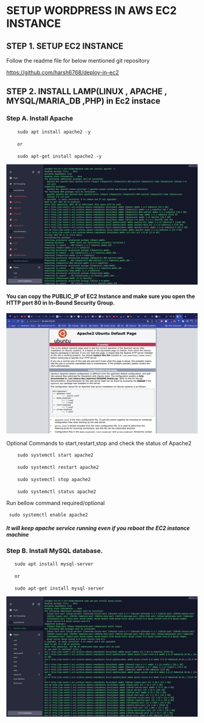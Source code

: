 # SETUP WORDPRESS IN AWS EC2 INSTANCE


## STEP 1. SETUP EC2 INSTANCE

Follow the readme file for below mentioned git repository 

https://github.com/harsh6768/deploy-in-ec2

## STEP 2. INSTALL LAMP(LINUX , APACHE , MYSQL/MARIA_DB ,PHP) in Ec2 instace

   
   ### Step A. Install Apache
   
        sudo apt install apache2 -y 
        
        or 
        
        sudo apt-get install apache2 -y 
  
  
<img src="https://github.com/harsh6768/setup-wordpresss-ec2/blob/main/Screenshots/Screenshot%202022-01-21%20at%204.49.38%20PM.png"/>


  #### You can copy the PUBLIC_IP of EC2 Instance  and make sure you open the HTTP port 80 in In-Bound Security Group.
        
<img src="https://github.com/harsh6768/setup-wordpresss-ec2/blob/main/Screenshots/Screenshot%202022-01-21%20at%206.07.25%20PM.png"/>  

  
  Optional Commands to start,restart,stop and check the status of Apache2
  
        sudo systemctl start apache2
        
        sudo systemctl restart apache2
        
        sudo systemctl stop apache2
        
        sudo systemctl status apache2
  
  Run bellow command required/optional 
  
     sudo systemctl enable apache2
      
 
 ##### It will keep apache service running even if you reboot the EC2 instance machine
  
  
       
  ### Step B. Install MySQL database.
  
  
       sudo apt install mysql-server
       
       or 
       
       sudo apt-get install mysql-server
        
     
 <img src="https://github.com/harsh6768/setup-wordpresss-ec2/blob/main/Screenshots/Screenshot%202022-01-21%20at%205.26.16%20PM.png"/>
          
       
